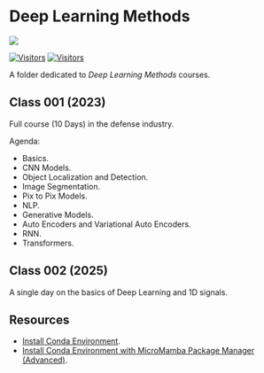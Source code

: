 # Deep Learning Methods

[![](./FixelAlgorithmsLogo.png)](https://fixelalgorithms.gitlab.io)

[![Visitors](https://hits.seeyoufarm.com/api/count/incr/badge.svg?url=https%3A%2F%2Fgithub.com%2FRoyiAvital%2FStackExchangeCodes&count_bg=%2379C83D&title_bg=%23555555&icon=&icon_color=%23E7E7E7&title=Visitors+%28Daily+%2F+Total%29&edge_flat=false)](https://github.com/FixelAlgorithmsTeam/FixelCourses)
[![Visitors](https://api.visitorbadge.io/api/combined?path=https%3A%2F%2Fgithub.com%2FRoyiAvital%2FStackExchangeCodes&labelColor=%23f47373&countColor=%23555555&style=plastic)](https://github.com/FixelAlgorithmsTeam/FixelCourses) <!-- https://www.visitorbadge.io -->

A folder dedicated to _Deep Learning Methods_ courses.

## Class 001 (2023)

Full course (10 Days) in the defense industry.  

Agenda:
 - Basics.
 - CNN Models.
 - Object Localization and Detection.
 - Image Segmentation.
 - Pix to Pix Models.
 - NLP.
 - Generative Models.
 - Auto Encoders and Variational Auto Encoders.
 - RNN.
 - Transformers.

## Class 002 (2025)

A single day on the basics of Deep Learning and 1D signals.


## Resources

 - [Install Conda Environment](./../InstallCondaEnv.md).
 - [Install Conda Environment with MicroMamba Package Manager (Advanced)](./../InstallMicroMamba.md).
